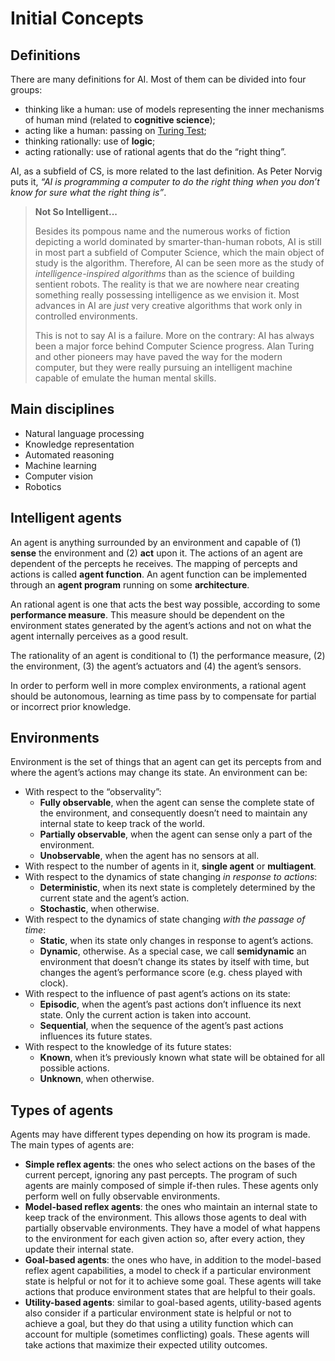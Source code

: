 # Initial Concepts

## Definitions
There are many definitions for AI. Most of them can be divided into four groups:

* thinking like a human: use of models representing the inner mechanisms of human mind (related to **cognitive science**);
* acting like a human: passing on [Turing Test](https://en.wikipedia.org/wiki/Turing_test);
* thinking rationally: use of **logic**;
* acting rationally: use of rational agents that do the “right thing”.

AI, as a subfield of CS, is more related to the last definition. As Peter Norvig puts it, *“AI is programming a computer to do the right thing when you don’t know for sure what the right thing is”*.

> **Not So Intelligent...**
>
> Besides its pompous name and the numerous works of fiction depicting a world dominated by smarter-than-human robots, AI is still in most part a subfield of Computer Science, which the main object of study is the algorithm. Therefore, AI can be seen more as the study of *intelligence-inspired algorithms* than as the science of building sentient robots. The reality is that we are nowhere near creating something really possessing intelligence as we envision it. Most advances in AI are *just* very creative algorithms that work only in controlled environments.
>
> This is not to say AI is a failure. More on the contrary: AI has always been a major force behind Computer Science progress. Alan Turing and other pioneers may have paved the way for the modern computer, but they were really pursuing an intelligent machine capable of emulate the human mental skills.

## Main disciplines
* Natural language processing
* Knowledge representation
* Automated reasoning
* Machine learning
* Computer vision
* Robotics

## Intelligent agents
An agent is anything surrounded by an environment and capable of (1) **sense** the environment and (2) **act** upon it. The actions of an agent are dependent of the percepts he receives. The mapping of percepts and actions is called **agent function**. An agent function can be implemented through an **agent program** running on some **architecture**.

An rational agent is one that acts the best way possible, according to some **performance measure**. This measure should be dependent on the environment states generated by the agent’s actions and not on what the agent internally perceives as a good result.

The rationality of an agent is conditional to (1) the performance measure, (2) the environment, (3) the agent’s actuators and (4) the agent’s sensors.

In order to perform well in more complex environments, a rational agent should be autonomous, learning as time pass by to compensate for partial or incorrect prior knowledge.

## Environments
Environment is the set of things that an agent can get its percepts from and where the agent’s actions may change its state. An environment can be:
* With respect to the “observality”:
    * **Fully observable**, when the agent can sense the complete state of the environment, and consequently doesn’t need to maintain any internal state to keep track of the world.
    * **Partially observable**, when the agent can sense only a part of the environment.
    * **Unobservable**, when the agent has no sensors at all.
* With respect to the number of agents in it, **single agent** or **multiagent**.
* With respect to the dynamics of state changing *in response to actions*:
    * **Deterministic**, when its next state is completely determined by the current state and the agent’s action.
    * **Stochastic**, when otherwise.
* With respect to the dynamics of state changing *with the passage of time*:
    * **Static**, when its state only changes in response to agent’s actions.
    * **Dynamic**, otherwise. As a special case, we call **semidynamic** an environment that doesn’t change its states by itself with time, but changes the agent’s performance score (e.g. chess played with clock).
* With respect to the influence of past agent’s actions on its state:
    * **Episodic**, when the agent’s past actions don’t influence its next state. Only the current action is taken into account.
    * **Sequential**, when the sequence of the agent’s past actions influences its future states.
* With respect to the knowledge of its future states:
    * **Known**, when it’s previously known what state will be obtained for all possible actions.
    * **Unknown**, when otherwise.

## Types of agents
Agents may have different types depending on how its program is made. The main types of agents are:
* **Simple reflex agents**: the ones who select actions on the bases of the current percept, ignoring any past percepts. The program of such agents are mainly composed of simple if-then rules. These agents only perform well on fully observable environments.
* **Model-based reflex agents**: the ones who maintain an internal state to keep track of the environment. This allows those agents to deal with partially observable environments. They have a model of what happens to the environment for each given action so, after every action, they update their internal state.
* **Goal-based agents**: the ones who have, in addition to the model-based reflex agent capabilities, a model to check if a particular environment state is helpful or not for it to achieve some goal. These agents will take actions that produce environment states that are helpful to their goals.
* **Utility-based agents**: similar to goal-based agents, utility-based agents also consider if a particular environment state is helpful or not to achieve a goal, but they do that using a utility function which can account for multiple (sometimes conflicting) goals. These agents will take actions that maximize their expected utility outcomes.